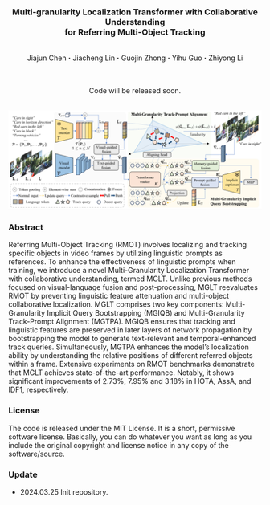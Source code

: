 ### <p align="center">Multi-granularity Localization Transformer with Collaborative Understanding  <br /> for Referring Multi-Object Tracking

<br>
<div align="center">
  Jiajun&nbsp;Chen</a> <b>&middot;</b>
  Jiacheng&nbsp;Lin</a> <b>&middot;</b>
  Guojin&nbsp;Zhong</a> <b>&middot;</b>
  Yihu&nbsp;Guo</a> <b>&middot;</b>
  Zhiyong&nbsp;Li</a> 
  <br> <br>
</div>

<br>
<p align="center">Code will be released soon. </p>
<br>

<div align=center><img src="assets/network.jpg" /></div>

### Abstract

Referring Multi-Object Tracking (RMOT) involves localizing and tracking specific objects in video frames by utilizing linguistic prompts as references. To enhance the effectiveness of linguistic prompts when training, we introduce a novel Multi-Granularity Localization Transformer with collaborative understanding, termed MGLT. Unlike previous methods focused on visual-language fusion and post-processing, MGLT reevaluates RMOT by preventing linguistic feature attenuation and multi-object collaborative localization. MGLT comprises two key components: Multi-Granularity Implicit Query Bootstrapping (MGIQB) and Multi-Granularity Track-Prompt Alignment (MGTPA). MGIQB ensures that tracking and linguistic features are preserved in later layers of network propagation by bootstrapping the model to generate text-relevant and temporal-enhanced track queries. Simultaneously, MGTPA enhances the model’s localization ability by understanding the relative positions of different referred objects within a frame. Extensive experiments on RMOT benchmarks demonstrate that MGLT achieves state-of-the-art performance. Notably, it shows significant improvements of 2.73%, 7.95% and 3.18% in HOTA, AssA, and IDF1, respectively.


### License

The code is released under the MIT License. It is a short, permissive software license. Basically, you can do whatever you want as long as you include the original copyright and license notice in any copy of the software/source.

### Update

- 2024.03.25 Init repository.
